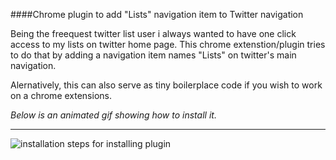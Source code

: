 ####Chrome plugin to add "Lists" navigation item to Twitter navigation

Being the freequest twitter list user i always wanted to have one click access to my lists on twitter home page. This chrome extenstion/plugin tries to do that by adding a navigation item names "Lists" on twitter's main navigation.

Alernatively, this can also serve as tiny boilerplace code if you wish to work on a chrome extensions.

_Below is an animated gif showing how to install it._
***

![installation steps for installing plugin](http://cdn.makeagif.com/media/1-02-2014/9tKTH2.gif)
